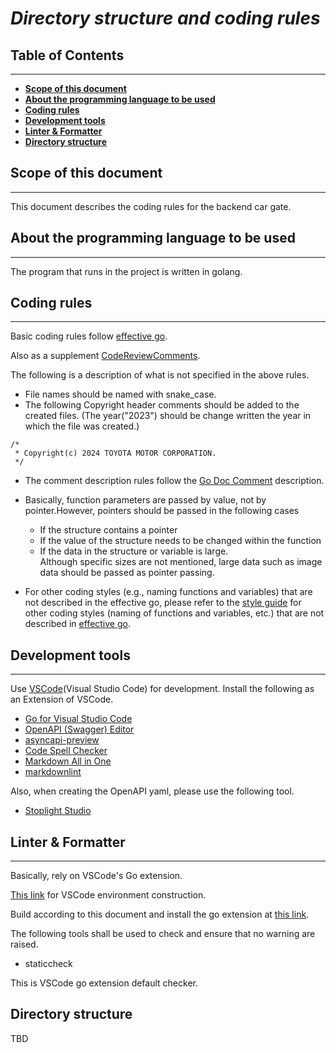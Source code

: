 # *Directory structure and coding rules* <!-- omit in toc -->

## **Table of Contents** <!-- omit in toc -->

***

- [**Scope of this document**](#scope-of-this-document)
- [**About the programming language to be used**](#about-the-programming-language-to-be-used)
- [**Coding rules**](#coding-rules)
- [**Development tools**](#development-tools)
- [**Linter \& Formatter**](#linter--formatter)
- [**Directory structure**](#directory-structure)

## **Scope of this document**

***
This document describes the coding rules for the backend car gate.

## **About the programming language to be used**

***
The program that runs in the project is written in golang.

## **Coding rules**

***
Basic coding rules follow [effective go](https://go.dev/doc/effective_go).

Also as a supplement [CodeReviewComments](https://github.com/golang/go/wiki/CodeReviewComments).

The following is a description of what is not specified in the above rules.

- File names should be named with snake_case.
- The following Copyright header comments should be added to the created files.
  (The year("2023") should be change written the year in which the file was created.)

```text
/*
 * Copyright(c) 2024 TOYOTA MOTOR CORPORATION.
 */
```

- The comment description rules follow the [Go Doc Comment](https://go.dev/doc/comment) description.

- Basically, function parameters are passed by value, not by pointer.However, pointers should be passed in the following cases
  - If the structure contains a pointer
  - If the value of the structure needs to be changed within the function
  - If the data in the structure or variable is large.  
  Although specific sizes are not mentioned, large data such as image data should be passed as pointer passing.
- For other coding styles (e.g., naming functions and variables) that are not described in the effective go, please refer to the [style guide](https://google.github.io/styleguide/go/) for other coding styles (naming of functions and variables, etc.) that are not described in [effective go](https://go.dev/doc/effective_go).

## **Development tools**

***
Use [VSCode](https://code.visualstudio.com/)(Visual Studio Code) for development.
Install the following as an Extension of VSCode.

- [Go for Visual Studio Code](https://github.com/golang/vscode-go)
- [OpenAPI (Swagger) Editor](https://github.com/42Crunch/vscode-openapi)
- [asyncapi-preview](https://github.com/asyncapi/vs-asyncapi-preview)
- [Code Spell Checker](https://github.com/streetsidesoftware/vscode-spell-checker)
- [Markdown All in One](https://github.com/yzhang-gh/vscode-markdown)
- [markdownlint](https://github.com/DavidAnson/vscode-markdownlint)  

Also, when creating the OpenAPI yaml, please use the following tool.

- [Stoplight Studio](https://stoplight.io/studio)

## **Linter & Formatter**

***
Basically, rely on VSCode's Go extension.

[This link](https://confluence.tri-ad.tech/pages/viewpage.action?pageId=222829129) for VSCode environment construction.

Build according to this document and install the go extension at [this link](https://marketplace.visualstudio.com/items?itemName=golang.go).

The following tools shall be used to check and ensure that no warning are raised.

- staticcheck

This is VSCode go extension default checker.

## **Directory structure**

TBD